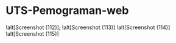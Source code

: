 # UTS-Pemograman-web
!alt[Screenshot (112)];
!alt[Screenshot (113)]
!alt[Screenshot (114)]
!alt[Screenshot (115)]
